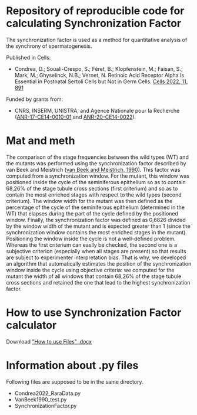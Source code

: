 # Repository of reproducible code for calculating Synchronization Factor
The synchronization factor is used as a method for quantitative analysis of the synchrony of spermatogenesis.

Published in Cells:
- Condrea, D.; Souali-Crespo, S.; Féret, B.; Klopfenstein, M.; Faisan, S.; Mark, M.; Ghyselinck, N.B.; Vernet, N. Retinoic Acid Receptor Alpha Is Essential in Postnatal Sertoli Cells but Not in Germ Cells. [Cells 2022, 11, 891](https://doi.org/10.3390/cells11050891)

Funded by grants from:
- CNRS, INSERM, UNISTRA, and Agence Nationale pour la Recherche ([ANR-17-CE14-0010-01](https://anr.fr/Projet-ANR-17-CE14-0010) and [ANR-20-CE14-0022](https://anr.fr/Projet-ANR-20-CE14-0022)).

# Mat and meth
The comparison of the stage frequencies between the wild types (WT) and the mutants was performed using the synchronization factor described by van Beek and Meistrich ([van Beek and Meistrich, 1990](https://github.com/VernetNadege/Testis_Synchronization_Factor_Code/blob/main/VanBeek1990_VitA%20_Synchronisation.pdf)). This factor was computed from a synchronization window. For the mutant, this window was positioned inside the cycle of the seminiferous epithelium so as to contain 68,26% of the stage tubule cross sections (first criterium) and so as to contain the most enriched stages with respect to the wild types (second criterium). The window width for the mutant was then defined as the percentage of the cycle of the seminiferous epithelium (determined in the WT) that elapses during the part of the cycle defined by the positioned window. Finally, the synchronization factor was defined as 0,6826 divided by the window width of the mutant and is expected greater than 1 (since the synchronization window contains the most enriched stages in the mutant). Positioning the window inside the cycle is not a well-defined problem. Whereas the first criterium can easily be checked, the second one is a subjective criterion (especially when all stages are present) so that results are subject to experimenter interpretation bias. That is why, we developed an algorithm that automatically estimates the position of the synchronization window inside the cycle using objective criteria: we computed for the mutant the width of all windows that contain 68,26% of the stage tubule cross sections and retained the one that lead to the highest synchronization factor. 

# How to use Synchronization Factor calculator
Download ["How to use Files" .docx](https://github.com/VernetNadege/Testis_Synchronization_Factor_Code/blob/main/How%20To%20Use%20Files.docx)

# Information about .py files
Following files are supposed to be in the same directory.
-	Condrea2022_RaraData.py
-	VanBeek1990_test.py
-	SynchronizationFactor.py
